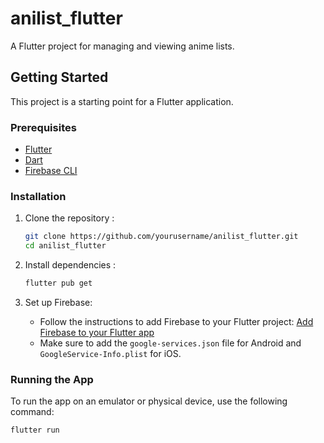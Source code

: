 # anilist_flutter

A Flutter project for managing and viewing anime lists.

## Getting Started

This project is a starting point for a Flutter application.

### Prerequisites

- [Flutter](https://flutter.dev/docs/get-started/install)
- [Dart](https://dart.dev/get-dart)
- [Firebase CLI](https://firebase.google.com/docs/cli)

### Installation

1. Clone the repository :
    ```sh
    git clone https://github.com/yourusername/anilist_flutter.git
    cd anilist_flutter
    ```

2. Install dependencies :
    ```sh
    flutter pub get
    ```

3. Set up Firebase:
    - Follow the instructions to add Firebase to your Flutter project: [Add Firebase to your Flutter app](https://firebase.google.com/docs/flutter/setup)
    - Make sure to add the `google-services.json` file for Android and `GoogleService-Info.plist` for iOS.

### Running the App

To run the app on an emulator or physical device, use the following command:
```sh
flutter run